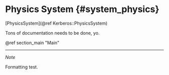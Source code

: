 Physics System {#system_physics}
=========
[PhysicsSystem](@ref Kerberos::PhysicsSystem)

Tons of documentation needs to be done, yo.

@ref section_main "Main"

- - -

_Note_

Formatting test.